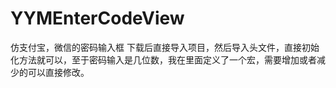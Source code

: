# YYMEnterCodeView
仿支付宝，微信的密码输入框
下载后直接导入项目，然后导入头文件，直接初始化方法就可以，至于密码输入是几位数，我在里面定义了一个宏，需要增加或者减少的可以直接修改。
